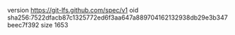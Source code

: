 version https://git-lfs.github.com/spec/v1
oid sha256:7522dfacb87c1325772ed6f3aa647a889704162132938db29e3b347beec7f392
size 1653
